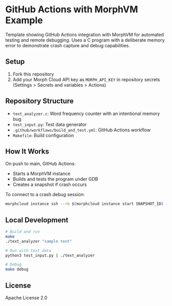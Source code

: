 # GitHub Actions with MorphVM Example

Template showing GitHub Actions integration with MorphVM for automated testing and remote debugging. Uses a C program with a deliberate memory error to demonstrate crash capture and debug capabilities.

## Setup

1. Fork this repository
2. Add your Morph Cloud API key as `MORPH_API_KEY` in repository secrets (Settings > Secrets and variables > Actions)

## Repository Structure

- `text_analyzer.c`: Word frequency counter with an intentional memory bug
- `test_input.py`: Test data generator
- `.github/workflows/build_and_test.yml`: GitHub Actions workflow
- `Makefile`: Build configuration

## How It Works

On push to main, GitHub Actions:
- Starts a MorphVM instance
- Builds and tests the program under GDB
- Creates a snapshot if crash occurs

To connect to a crash debug session:
```bash
morphcloud instance ssh --rm $(morphcloud instance start SNAPSHOT_ID) -- tmux attach
```

## Local Development

```bash
# Build and run
make
./text_analyzer "sample text"

# Run with test data
python3 test_input.py | ./text_analyzer

# Debug
make debug
```

## License

Apache License 2.0

